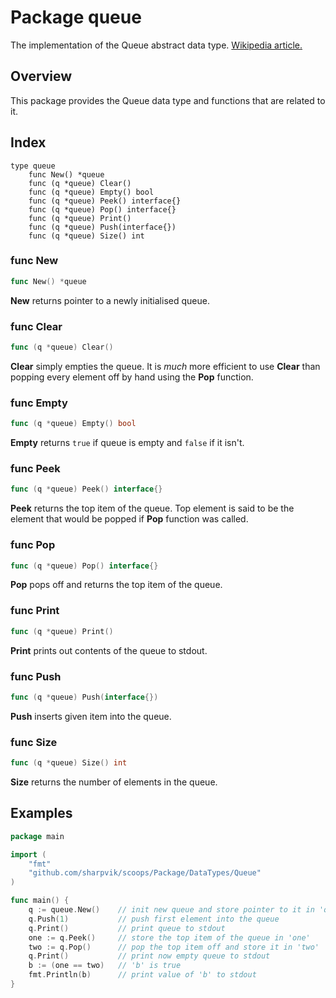 # Package queue

The implementation of the Queue abstract data type.
[Wikipedia article.](https://en.wikipedia.org/wiki/Queue_(abstract_data_type))



## Overview

This package provides the Queue data type and functions that are related to it.



## Index

```
type queue
    func New() *queue
    func (q *queue) Clear()
    func (q *queue) Empty() bool
    func (q *queue) Peek() interface{}
    func (q *queue) Pop() interface{}
    func (q *queue) Print()
    func (q *queue) Push(interface{})
    func (q *queue) Size() int
```


### func New

```go
func New() *queue
```

**New** returns pointer to a newly initialised queue.


### func Clear

```go
func (q *queue) Clear()
```

**Clear** simply empties the queue. It is *much* more efficient to use **Clear**
than popping every element off by hand using the **Pop** function.


### func Empty

```go
func (q *queue) Empty() bool
```

**Empty** returns `true` if queue is empty and `false` if it isn't.


### func Peek

```go
func (q *queue) Peek() interface{}
```

**Peek** returns the top item of the queue. Top element is said to be the
element that would be popped if **Pop** function was called.


### func Pop

```go
func (q *queue) Pop() interface{}
```

**Pop** pops off and returns the top item of the queue.


### func Print

```go
func (q *queue) Print()
```

**Print** prints out contents of the queue to stdout.


### func Push

```go
func (q *queue) Push(interface{})
```

**Push** inserts given item into the queue.


### func Size

```go
func (q *queue) Size() int
```

**Size** returns the number of elements in the queue.



## Examples

```go
package main

import (
    "fmt"
    "github.com/sharpvik/scoops/Package/DataTypes/Queue"
)

func main() {
    q := queue.New()    // init new queue and store pointer to it in 'q'
    q.Push(1)           // push first element into the queue
    q.Print()           // print queue to stdout
    one := q.Peek()     // store the top item of the queue in 'one'
    two := q.Pop()      // pop the top item off and store it in 'two'
    q.Print()           // print now empty queue to stdout
    b := (one == two)   // 'b' is true
    fmt.Println(b)      // print value of 'b' to stdout
}
```